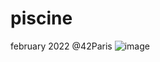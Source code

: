 # piscine
february 2022 @42Paris
![image](https://user-images.githubusercontent.com/65361679/169689818-6c71c5d7-505d-47de-b2ac-76f92f2f0b0a.png)
